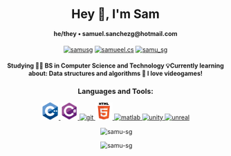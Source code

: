 <!--
**samu-sg/samu-sg** is a ✨ _special_ ✨ repository because its `README.md` (this file) appears on your GitHub profile.

Here are some ideas to get you started:

- 🔭 I’m currently working on ...
- 🌱 I’m currently learning ...
- 👯 I’m looking to collaborate on ...
- 🤔 I’m looking for help with ...
- 💬 Ask me about ...
- 📫 How to reach me: ...
- 😄 Pronouns: ...
- ⚡ Fun fact: ...

- 🌱 I’m currently learning **Unreal Engine**

- 📫 How to reach me **samuel.sanchezg@hotmail.com**

![Sam's GitHub stats](https://github-readme-stats.vercel.app/api?username=samu-sg&show_icons=true&theme=radical&hide=contribs,stars&count_private=true)
[![Top Langs](https://github-readme-stats.vercel.app/api/top-langs/?username=samu-sg&theme=radical&layout=compact)](https://github.com/samu-sg/github-readme-stats)
![Spotify recently played](https://spotify-recently-played-readme.vercel.app/api?user=k4eo1xt0f1ln6lgtdtj0w4rsa&count=2)

<p>&nbsp;<img align="center" src="https://github-readme-stats.vercel.app/api?username=samu-sg&show_icons=true&theme=radical&locale=en&hide=contribs,stars&count_private=true" alt="samu-sg" /></p>

Add later
![eirika](https://user-images.githubusercontent.com/69923215/179296447-fb03e732-ff01-4b53-a1bb-bb4c451b78b6.gif)
-->

<h1 align="center">Hey 👋, I'm Sam</h1>
<h4 align="center">he/they • samuel.sanchezg@hotmail.com</h4>

<p align="center">
<a href="https://dev.to/samusg" target="blank"><img align="center" src="https://raw.githubusercontent.com/rahuldkjain/github-profile-readme-generator/master/src/images/icons/Social/devto.svg" alt="samusg" height="30" width="40" /></a>
<a href="https://instagram.com/samueel.cs" target="blank"><img align="center" src="https://raw.githubusercontent.com/rahuldkjain/github-profile-readme-generator/master/src/images/icons/Social/instagram.svg" alt="samueel.cs" height="30" width="40" /></a>
<a href="https://www.hackerrank.com/samu_sg" target="blank"><img align="center" src="https://raw.githubusercontent.com/rahuldkjain/github-profile-readme-generator/master/src/images/icons/Social/hackerrank.svg" alt="samu_sg" height="30" width="40" /></a>
</p>

<h4 align="center">Studying 🧑‍🎓 BS in Computer Science and Technology
💡Currently learning about: Data structures and algorithms
💖 I love videogames!
</h4>


<h3 align="center">Languages and Tools:</h3>
<p align="center"> <a href="https://www.w3schools.com/cpp/" target="_blank" rel="noreferrer"> <img src="https://raw.githubusercontent.com/devicons/devicon/master/icons/cplusplus/cplusplus-original.svg" alt="cplusplus" width="40" height="40"/> </a> <a href="https://www.w3schools.com/cs/" target="_blank" rel="noreferrer"> <img src="https://raw.githubusercontent.com/devicons/devicon/master/icons/csharp/csharp-original.svg" alt="csharp" width="40" height="40"/> </a> <a href="https://git-scm.com/" target="_blank" rel="noreferrer"> <img src="https://www.vectorlogo.zone/logos/git-scm/git-scm-icon.svg" alt="git" width="40" height="40"/> </a> <a href="https://www.w3.org/html/" target="_blank" rel="noreferrer"> <img src="https://raw.githubusercontent.com/devicons/devicon/master/icons/html5/html5-original-wordmark.svg" alt="html5" width="40" height="40"/> </a> <a href="https://www.mathworks.com/" target="_blank" rel="noreferrer"> <img src="https://upload.wikimedia.org/wikipedia/commons/2/21/Matlab_Logo.png" alt="matlab" width="40" height="40"/> </a> <a href="https://unity.com/" target="_blank" rel="noreferrer"> <img src="https://www.vectorlogo.zone/logos/unity3d/unity3d-icon.svg" alt="unity" width="40" height="40"/> </a> <a href="https://unrealengine.com/" target="_blank" rel="noreferrer"> <img src="https://raw.githubusercontent.com/kenangundogan/fontisto/036b7eca71aab1bef8e6a0518f7329f13ed62f6b/icons/svg/brand/unreal-engine.svg" alt="unreal" width="40" height="40"/> </a> </p>

<p align="center">&nbsp;<img align="center" src="https://spotify-recently-played-readme.vercel.app/api?user=k4eo1xt0f1ln6lgtdtj0w4rsa&count=2" alt="samu-sg" /></p>
<p align="center">&nbsp;<img align="center" src="https://github-readme-stats.vercel.app/api?username=samu-sg&show_icons=true&theme=radical&hide=contribs,stars&count_private=true" alt="samu-sg" /></p>

